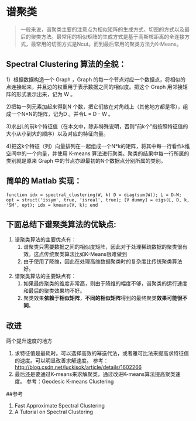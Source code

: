 # 谱聚类
> 一般来说，谱聚类主要的注意点为相似矩阵的生成方式，切图的方式以及最后的聚类方法。最常用的相似矩阵的生成方式是基于高斯核距离的全连接方式，最常用的切图方式是Ncut。而到最后常用的聚类方法为K-Means。




## Spectral Clustering 算法的全貌：

1）根据数据构造一个 Graph ，Graph 的每一个节点对应一个数据点，将相似的点连接起来，并且边的权重用于表示数据之间的相似度。把这个 Graph 用邻接矩阵的形式表示出来，记为 W 。

2)把每一列元素加起来得到N 个数，把它们放在对角线上（其他地方都是零），组成一个N*N的矩阵，记为D 。并令L = D - W 。

3)求出L的前k个特征值（在本文中，除非特殊说明，否则“前k个”指按照特征值的大小从小到大的顺序）以及对应的特征向量。

4)把这k个特征（列）向量排列在一起组成一个N*k的矩阵，将其中每一行看作k维空间中的一个向量，并使用 K-means 算法进行聚类。聚类的结果中每一行所属的类别就是原来 Graph 中的节点亦即最初的N个数据点分别所属的类别。

## 简单的 Matlab 实现：
`function idx = spectral_clustering(W, k)
    D = diag(sum(W));
    L = D-W;
    opt = struct('issym', true, 'isreal', true);
    [V dummy] = eigs(L, D, k, 'SM', opt);
    idx = kmeans(V, k);
end
`



## 下面总结下谱聚类算法的优缺点:

1. 谱聚类算法的主要优点有：
    1. 谱聚类只需要数据之间的相似度矩阵，因此对于处理稀疏数据的聚类很有效。这点传统聚类算法比如K-Means很难做到
    2. 由于使用了降维，因此在处理高维数据聚类时的复杂度比传统聚类算法好。
2. 谱聚类算法的主要缺点有：
    1. 如果最终聚类的维度非常高，则由于降维的幅度不够，谱聚类的运行速度和最后的聚类效果均不好。
    2. 聚类效果**依赖于相似矩阵**，**不同的相似矩阵**得到的最终聚类**效果可能很不同**。


## 改进
两个提升速度的地方
1. 求特征值是最耗时。可以选择高效的幂迭代法，或者雅可比法来提高求特征值的速度。可以明显改善求解速度。
参考：<http://blog.csdn.net/luckisok/article/details/1602266>
2. 最后还是要通过K-means来求解聚类，通过改进K-means算法提高聚类速度。
参考：Geodesic K-means Clustering


##参考
1. Fast Approximate Spectral Clustering
2. A Tutorial on Spectral Clustering

